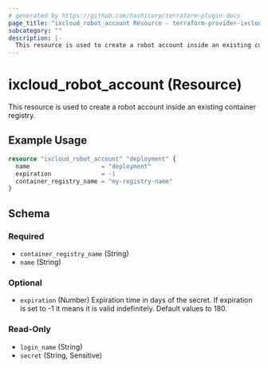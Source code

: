 ```yaml
---
# generated by https://github.com/hashicorp/terraform-plugin-docs
page_title: "ixcloud_robot_account Resource - terraform-provider-ixcloud"
subcategory: ""
description: |-
  This resource is used to create a robot account inside an existing container registry.
---
```


# ixcloud_robot_account (Resource)

This resource is used to create a robot account inside an existing container registry.

## Example Usage

```terraform
resource "ixcloud_robot_account" "deployment" {
  name                    = "deployment"
  expiration              = -1
  container_registry_name = "my-registry-name"
}
```

<!-- schema generated by tfplugindocs -->
## Schema

### Required

- `container_registry_name` (String)
- `name` (String)

### Optional

- `expiration` (Number) Expiration time in days of the secret. If expiration is set to -1 it means it is valid indefinitely. Default values to 180.

### Read-Only

- `login_name` (String)
- `secret` (String, Sensitive)


